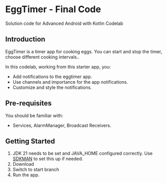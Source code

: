 EggTimer - Final Code 
============================================================================

Solution code for Advanced Android with Kotlin Codelab 

Introduction
------------

EggTimer is a timer app for cooking eggs.
You can start and stop the timer, choose different cooking intervals.. 

In this codelab, working from this starter app, you:

* Add notifications to the eggtimer app.
* Use channels and importance for the app notifications. 
* Customize and style the notifications.


Pre-requisites
--------------

You should be familiar with:

* Services, AlarmManager, Broadcast Receivers.


Getting Started
---------------

1. JDK 21 needs to be set and JAVA_HOME configured correctly. Use [SDKMAN](https://sdkman.io/usage) to set this up if needed.
2. Download
3. Switch to start branch
4. Run the app.

